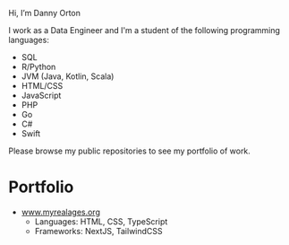 Hi, I’m Danny Orton

I work as a Data Engineer and I'm a student of the following programming languages:

* SQL
* R/Python
* JVM (Java, Kotlin, Scala)
* HTML/CSS
* JavaScript
* PHP
* Go
* C#
* Swift

Please browse my public repositories to see my portfolio of work.

# Portfolio
* www.myrealages.org
  * Languages: HTML, CSS, TypeScript
  * Frameworks: NextJS, TailwindCSS
